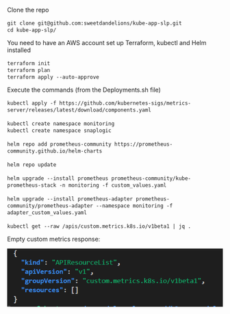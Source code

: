 Clone the repo

```
git clone git@github.com:sweetdandelions/kube-app-slp.git
cd kube-app-slp/
```
You need to have an AWS account set up
Terraform, kubectl and Helm installed

```
terraform init
terraform plan
terraform apply --auto-approve
```
Execute the commands (from the Deployments.sh file)
```
kubectl apply -f https://github.com/kubernetes-sigs/metrics-server/releases/latest/download/components.yaml

kubectl create namespace monitoring
kubectl create namespace snaplogic

helm repo add prometheus-community https://prometheus-community.github.io/helm-charts

helm repo update

helm upgrade --install prometheus prometheus-community/kube-prometheus-stack -n monitoring -f custom_values.yaml

helm upgrade --install prometheus-adapter prometheus-community/prometheus-adapter --namespace monitoring -f adapter_custom_values.yaml

kubectl get --raw /apis/custom.metrics.k8s.io/v1beta1 | jq .
```
Empty custom metrics response:

![Response](https://github.com/sweetdandelions/kube-app-slp/blob/main/Screenshot%202023-05-21%20221826.png)
